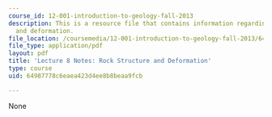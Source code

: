 ```yaml
---
course_id: 12-001-introduction-to-geology-fall-2013
description: This is a resource file that contains information regarding rock structure
  and deformation.
file_location: /coursemedia/12-001-introduction-to-geology-fall-2013/64987778c6eaea423d4ee8b8beaa9fcb_MIT12_001F13_Lec8Notes.pdf
file_type: application/pdf
layout: pdf
title: 'Lecture 8 Notes: Rock Structure and Deformation'
type: course
uid: 64987778c6eaea423d4ee8b8beaa9fcb

---
```

None